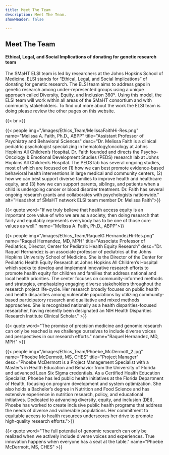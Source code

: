 ```yaml
---
title: Meet The Team
description: Meet The Team.
showHeader: false

---
```


## Meet The Team


#### Ethical, Legal, and Social Implications of donating for genetic research team

The SMaHT ELSI team is led by researchers at the Johns Hopkins School of Medicine. ELSI stands for “Ethical, Legal, and Social Implications” of donating for genetic research. The ELSI team aims to address gaps in genetic research among under-represented groups using a unique approach called Diversity, Equity, and Inclusion 360⁰. Using this model, the ELSI team will work within all areas of the SMaHT consortium and with community stakeholders. To find out more about the work the ELSI team is doing please review the other pages on this website.  

{{< br >}}

{{< people img="/images/Ethics_Team/MelissaFaithHi-Res.png" name="Melissa A. Faith, Ph.D., ABPP" title="Assistant Professor of Psychiatry and Behavioral Sciences" desc="Dr. Melissa Faith is a clinical pediatric psychologist specializing in hematology/oncology at Johns Hopkins All Children’s Hospital. Dr. Faith founded and directs the Psycho-Oncology & Emotional Development Studies (PEDS) research lab at Johns Hopkins All Children’s Hospital. The PEDS lab has several ongoing studies, most of which are focused on (1) how we can best promote evidence-based behavioral health interventions in large medical and community centers, (2) how we can best support diverse families to improve health and healthcare equity, and (3) how we can support parents, siblings, and patients when a child is undergoing cancer or blood disorder treatment. Dr. Faith has several ongoing research grants and collaborates with psychologists nationwide." alt="Headshot of SMaHT network ELSI team member Dr. Melissa Faith">}}

{{< quote word="If we truly believe that health access equity is an important core value of who we are as a society, then doing research that fairly and equitably represents everybody has to be one of those core values as well." name="Melissa A. Faith, Ph.D., ABPP">}}

{{< people img="/images/Ethics_Team/RaquelG.HernandezHi-Res.png" name="Raquel Hernandez, MD, MPH" title="Associate Professor of Pediatrics, Director, Center for Pediatric Health Equity Research" desc="Dr. Raquel Hernandez is an associate professor of pediatrics at the Johns Hopkins University School of Medicine. She is the Director of the Center for Pediatric Health Equity Research at Johns Hopkins All Children’s Hospital which seeks to develop and implement innovative research efforts to promote health equity for children and families that address national and local health priorities. The center focuses on community-informed methods and strategies, emphasizing engaging diverse stakeholders throughout the research project life-cycle. Her research broadly focuses on public health and health disparities among vulnerable populations by utilizing community-based participatory research and qualitative and mixed methods approaches. She is recognized nationally as a health disparities-focused researcher, having recently been designated an NIH Health Disparities Research Institute Clinical Scholar." >}}

{{< quote word="The promise of precision medicine and genomic research can only be reached is we challenge ourselves to include diverse voices and perspectives in our research efforts." name="Raquel Hernandez, MD, MPH" >}}

{{< people img="/images/Ethics_Team/Phoebe_McDermott_2.jpg" name="Phoebe McDermott, MS, CHES" title="Project Manager" desc="Phoebe McDermott is a Project Management Specialist with a Master’s in Health Education and Behavior from the University of Florida and advanced Lean Six Sigma credentials. As a Certified Health Education Specialist, Phoebe has led public health initiatives at the Florida Department of Health, focusing on program development and system optimization. She also holds a Bachelor’s degree in Nutrition and Food Science and has extensive experience in nutrition research, policy, and educational initiatives. Dedicated to advancing diversity, equity, and inclusion (DEI), Phoebe has worked to create inclusive public health programs that address the needs of diverse and vulnerable populations. Her commitment to equitable access to health resources underscores her drive to promote high-quality research efforts.">}}

{{< quote word="The full potential of genomic research can only be realized when we actively include diverse voices and experiences. True innovation happens when everyone has a seat at the table." name="Phoebe McDermott, MS, CHES" >}}
